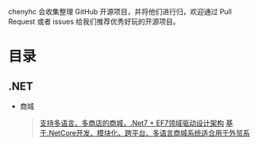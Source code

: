 
chenyhc 会收集整理 GitHub 开源项目，并将他们进行归，欢迎通过 Pull Request 或者 issues 给我们推荐优秀好玩的开源项目。
# 目录
## .NET
- 商城
    > [支持多语言、多商店的商城，.Net7 + EF7领域驱动设计架构](https://github.com/smartstore/Smartstore)
    > [基于.NetCore开发、模块化、跨平台、多语言商城系统适合用于外贸系](https://github.com/simplcommerce/SimplCommerce)
